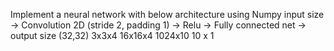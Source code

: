 Implement a neural network with below architecture using Numpy
input size -> Convolution 2D (stride 2, padding 1) -> Relu -> Fully connected net -> output size
(32,32) 3x3x4 16x16x4 1024x10 10 x 1
